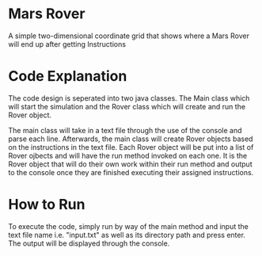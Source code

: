# Mars Rover
A simple two-dimensional coordinate grid that shows where a Mars Rover will end up after getting Instructions

# Code Explanation
The code design is seperated into two java classes. The Main class which will start the simulation and the Rover class which will create and run the Rover object.

The main class will take in a text file through the use of the console and parse each line. Afterwards, the main class will create Rover objects based on the instructions in the text file. Each Rover object will be put into a list of Rover ojbects and will have the run method invoked on each one. It is the Rover object that will do their own work within their run method and output to the console once they are finished executing their assigned instructions. 

# How to Run
To execute the code, simply run by way of the main method and input the text file name i.e. "input.txt" as well as its directory path and press enter. The output will be displayed through the console.

